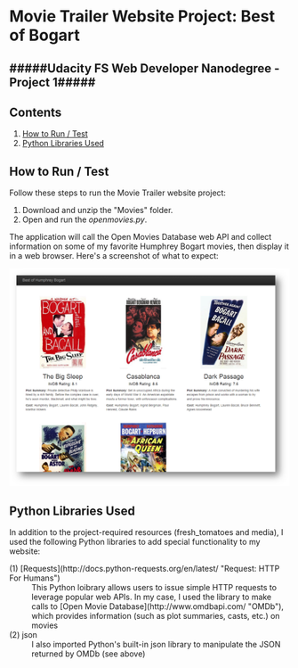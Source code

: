 Movie Trailer Website Project: Best of Bogart
==================
#####Udacity FS Web Developer Nanodegree - Project 1#####
---

Contents
--------

1. [How to Run / Test](#chapter-1)  
2. [Python Libraries Used](#chapter-2)    

How to Run / Test <a id="chapter-1"></a>
-----------------
Follow these steps to run the Movie Trailer website project:    

1. Download and unzip the "Movies" folder.
2. Open and run the *openmovies.py*.

The application will call the Open Movies Database web API and collect information on some of my favorite Humphrey Bogart movies, then display it in a web browser. Here's a screenshot of what to expect: 

![Best of Bogart Screenshot](https://github.com/vincemaling/Full-Stack-Web-Dev-P1/blob/master/movies/screenshot_best_of_bogie.png) 

Python Libraries Used <a id="chapter-2"></a>
-----------------
In addition to the project-required resources (fresh_tomatoes and media), I used the following Python libraries to add special functionality to my website:  

<dl><dt>(1) [Requests](http://docs.python-requests.org/en/latest/ "Request: HTTP For Humans")</dt>
<dd>This Python loibrary allows users to issue simple HTTP requests to leverage popular web APIs. In my case, I used the library to make calls to [Open Movie Database](http://www.omdbapi.com/ "OMDb"), which provides information (such as plot summaries, casts, etc.) on movies<dd>  

<dt>(2) json</dt>
<dd>I also imported Python's built-in json library to manipulate the JSON returned by OMDb (see above)</dd>  
